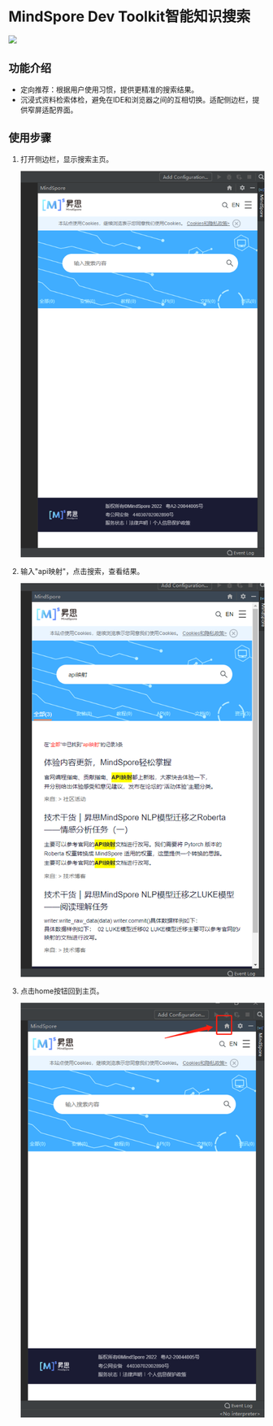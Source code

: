 # MindSpore Dev Toolkit智能知识搜索

<a href="https://gitee.com/mindspore/docs/blob/master/docs/devtoolkit/docs/source_zh_cn/search.md" target="_blank"><img src="https://mindspore-website.obs.cn-north-4.myhuaweicloud.com/website-images/master/resource/_static/logo_source.png"></a>

## 功能介绍

* 定向推荐：根据用户使用习惯，提供更精准的搜索结果。
* 沉浸式资料检索体检，避免在IDE和浏览器之间的互相切换。适配侧边栏，提供窄屏适配界面。

## 使用步骤

1. 打开侧边栏，显示搜索主页。

   ![img](images/clip_image072.jpg)

2. 输入"api映射"，点击搜索，查看结果。

   ![img](images/clip_image074.jpg)

3. 点击home按钮回到主页。

   ![img](images/clip_image076.jpg)